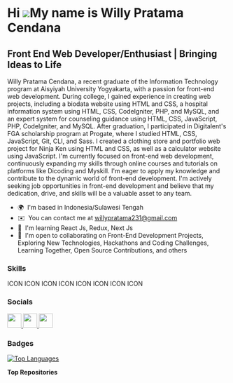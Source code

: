 Hi ![](https://user-images.githubusercontent.com/18350557/176309783-0785949b-9127-417c-8b55-ab5a4333674e.gif)My name is Willy Pratama Cendana
=============================================================================================================================================

Front End Web Developer/Enthusiast | Bringing Ideas to Life
-----------------------------------------------------------

Willy Pratama Cendana, a recent graduate of the Information Technology program at Aisyiyah University Yogyakarta, with a passion for front-end web development. During college, I gained experience in creating web projects, including a biodata website using HTML and CSS, a hospital information system using HTML, CSS, CodeIgniter, PHP, and MySQL, and an expert system for counseling guidance using HTML, CSS, JavaScript, PHP, CodeIgniter, and MySQL. After graduation, I participated in Digitalent's FGA scholarship program at Progate, where I studied HTML, CSS, JavaScript, Git, CLI, and Sass. I created a clothing store and portfolio web project for Ninja Ken using HTML and CSS, as well as a calculator website using JavaScript. I'm currently focused on front-end web development, continuously expanding my skills through online courses and tutorials on platforms like Dicoding and Myskill. I'm eager to apply my knowledge and contribute to the dynamic world of front-end development. I'm actively seeking job opportunities in front-end development and believe that my dedication, drive, and skills will be a valuable asset to any team.

* 🌍  I'm based in Indonesia/Sulawesi Tengah
* ✉️  You can contact me at [willypratama231@gmail.com](mailto:willypratama231@gmail.com)
* 🧠  I'm learning React Js, Redux, Next Js
* 🤝  I'm open to collaborating on Front-End Development Projects, Exploring New Technologies, Hackathons and Coding Challenges, Learning Together, Open Source Contributions, and others

### Skills


<p align="left">
ICON ICON ICON ICON ICON ICON ICON ICON
</p>


### Socials

<p align="left"> <a href="https://www.github.com/pratamawebdev" target="_blank" rel="noreferrer"> <picture> <source media="(prefers-color-scheme: dark)" srcset="https://raw.githubusercontent.com/danielcranney/readme-generator/main/public/icons/socials/github-dark.svg" /> <source media="(prefers-color-scheme: light)" srcset="https://raw.githubusercontent.com/danielcranney/readme-generator/main/public/icons/socials/github.svg" /> <img src="https://raw.githubusercontent.com/danielcranney/readme-generator/main/public/icons/socials/github.svg" width="32" height="32" /> </picture> </a> <a href="https://www.linkedin.com/in/willy-pratama-cendana" target="_blank" rel="noreferrer"> <picture> <source media="(prefers-color-scheme: dark)" srcset="undefined" /> <source media="(prefers-color-scheme: light)" srcset="https://raw.githubusercontent.com/danielcranney/readme-generator/main/public/icons/socials/linkedin.svg" /> <img src="https://raw.githubusercontent.com/danielcranney/readme-generator/main/public/icons/socials/linkedin.svg" width="32" height="32" /> </picture> </a> <a href="http://www.medium.com/willypratama231" target="_blank" rel="noreferrer"> <picture> <source media="(prefers-color-scheme: dark)" srcset="https://raw.githubusercontent.com/danielcranney/readme-generator/main/public/icons/socials/medium-dark.svg" /> <source media="(prefers-color-scheme: light)" srcset="https://raw.githubusercontent.com/danielcranney/readme-generator/main/public/icons/socials/medium.svg" /> <img src="https://raw.githubusercontent.com/danielcranney/readme-generator/main/public/icons/socials/medium.svg" width="32" height="32" /> </picture> </a></p>

### Badges

<a href="https://github.com/pratamawebdev" align="left"><img src="https://github-readme-stats.vercel.app/api/top-langs/?username=pratamawebdev&langs_count=10&title_color=0891b2&text_color=84cc16&icon_color=000000&bg_color=7c2d12&hide_border=true&locale=en&custom_title=Top%20%Languages" alt="Top Languages" /></a>

<b>Top Repositories</b>

<div width="100%" align="center"></div><br /><br /><br /><br /><br /><br /><br />
